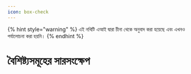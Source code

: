 ```yaml
---
icon: box-check
---
```


{% hint style="warning" %}
এই নথিটি এআই দ্বারা চীনা থেকে অনুবাদ করা হয়েছে এবং এখনও পর্যালোচনা করা হয়নি।
{% endhint %}

# বৈশিষ্ট্যসমূহের সারসংক্ষেপ